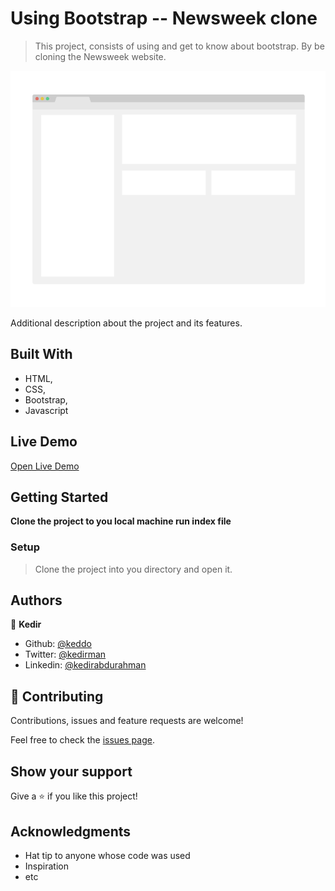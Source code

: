 # Using Bootstrap -- Newsweek clone 

> This project, consists of using and get to know about bootstrap. By be cloning the Newsweek website.

![screenshot](./app_screenshot.png)

Additional description about the project and its features.

## Built With

- HTML,
- CSS,
- Bootstrap,
- Javascript

## Live Demo

[Open Live Demo](https://rawcdn.githack.com/keddo/thenextweb-clone/1eb07608b844a8122134af6a2870275e7a22b7a7/index.html)


## Getting Started

**Clone the project to you local machine run index file**

### Setup
> Clone the project into you directory and open it.


## Authors

👤 **Kedir**

- Github: [@keddo](https://github.com/keddo)
- Twitter: [@kedirman](https://twitter.com/kedirman)
- Linkedin: [@kedirabdurahman](https://www.linkedin.com/in/kedirabdurahman/)
## 🤝 Contributing

Contributions, issues and feature requests are welcome!

Feel free to check the [issues page](issues/).

## Show your support

Give a ⭐️ if you like this project!

## Acknowledgments

- Hat tip to anyone whose code was used
- Inspiration
- etc
<!-- 
## 📝 License

This project is [MIT](lic.url) licensed. -->
